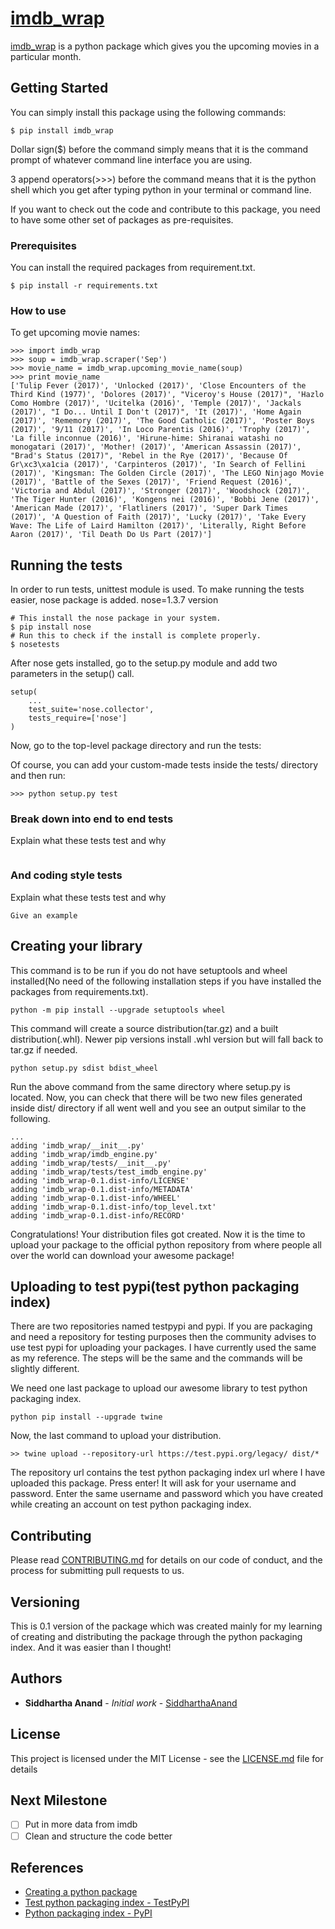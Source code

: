 # [imdb_wrap](https://test.pypi.org/project/imdb-wrap/)

[imdb_wrap](https://test.pypi.org/project/imdb-wrap/) is a python package which gives you the upcoming movies in a particular month.

## Getting Started
You can simply install this package using the following commands:
```
$ pip install imdb_wrap
```
Dollar sign($) before the command simply means that it is the command 
prompt of whatever command line interface you are using.

3 append operators(>>>) before the command means that it is the 
python shell which you get after typing python in your terminal 
or command line.

If you want to check out the code and contribute to this package, 
you need to have some other set of packages as pre-requisites.

### Prerequisites
You can install the required packages from requirement.txt.
```
$ pip install -r requirements.txt
```
### How to use
To get upcoming movie names:
```
>>> import imdb_wrap
>>> soup = imdb_wrap.scraper('Sep')
>>> movie_name = imdb_wrap.upcoming_movie_name(soup)
>>> print movie_name
['Tulip Fever (2017)', 'Unlocked (2017)', 'Close Encounters of the Third Kind (1977)', 'Dolores (2017)', "Viceroy's House (2017)", 'Hazlo Como Hombre (2017)', 'Ucitelka (2016)', 'Temple (2017)', 'Jackals (2017)', "I Do... Until I Don't (2017)", 'It (2017)', 'Home Again (2017)', 'Rememory (2017)', 'The Good Catholic (2017)', 'Poster Boys (2017)', '9/11 (2017)', 'In Loco Parentis (2016)', 'Trophy (2017)', 'La fille inconnue (2016)', 'Hirune-hime: Shiranai watashi no monogatari (2017)', 'Mother! (2017)', 'American Assassin (2017)', "Brad's Status (2017)", 'Rebel in the Rye (2017)', 'Because Of Gr\xc3\xa1cia (2017)', 'Carpinteros (2017)', 'In Search of Fellini (2017)', 'Kingsman: The Golden Circle (2017)', 'The LEGO Ninjago Movie (2017)', 'Battle of the Sexes (2017)', 'Friend Request (2016)', 'Victoria and Abdul (2017)', 'Stronger (2017)', 'Woodshock (2017)', 'The Tiger Hunter (2016)', 'Kongens nei (2016)', 'Bobbi Jene (2017)', 'American Made (2017)', 'Flatliners (2017)', 'Super Dark Times (2017)', 'A Question of Faith (2017)', 'Lucky (2017)', 'Take Every Wave: The Life of Laird Hamilton (2017)', 'Literally, Right Before Aaron (2017)', 'Til Death Do Us Part (2017)']
```

## Running the tests
In order to run tests, unittest module is used. To make running the tests easier, nose package is added.
nose=1.3.7 version
```
# This install the nose package in your system.
$ pip install nose
# Run this to check if the install is complete properly.
$ nosetests
``` 
After nose gets installed, go to the setup.py module and add two parameters in the setup() call.
```
setup(
	...
	test_suite='nose.collector',
	tests_require=['nose']
)
```
Now, go to the top-level package directory and run the tests:

Of course, you can add your custom-made tests inside the tests/ 
directory and then run:
```
>>> python setup.py test
```
### Break down into end to end tests
Explain what these tests test and why

```

```

### And coding style tests
Explain what these tests test and why

```
Give an example
```

## Creating your library
This command is to be run if you do not have setuptools and 
wheel installed(No need of the following installation steps if 
you have installed the packages from requirements.txt).
```
python -m pip install --upgrade setuptools wheel
```
This command will create a source distribution(tar.gz) and a built 
distribution(.whl). Newer pip versions install .whl version
but will fall back to tar.gz if needed.
```
python setup.py sdist bdist_wheel
```
Run the above command from the same directory where setup.py 
is located.
Now, you can check that there will be two new files generated 
inside dist/ directory if all went well and you see an output 
similar to the following.
```
...
adding 'imdb_wrap/__init__.py'
adding 'imdb_wrap/imdb_engine.py'
adding 'imdb_wrap/tests/__init__.py'
adding 'imdb_wrap/tests/test_imdb_engine.py'
adding 'imdb_wrap-0.1.dist-info/LICENSE'
adding 'imdb_wrap-0.1.dist-info/METADATA'
adding 'imdb_wrap-0.1.dist-info/WHEEL'
adding 'imdb_wrap-0.1.dist-info/top_level.txt'
adding 'imdb_wrap-0.1.dist-info/RECORD'
```
Congratulations! Your distribution files got created.
Now it is the time to upload your package to the official
python repository from where people all over the world can 
download your awesome package!

## Uploading to test pypi(test python packaging index)
There are two repositories named testpypi and pypi. If you are 
packaging and need a repository for testing purposes then the 
community advises to use test pypi for uploading your packages. I 
have currently used the same as my reference. The steps will be the 
same and the commands will be slightly different.

We need one last package to upload our awesome library to test python
packaging index. 
```
python pip install --upgrade twine
```
Now, the last command to upload your distribution.
```
>> twine upload --repository-url https://test.pypi.org/legacy/ dist/*
```
The repository url contains the test python packaging index url where
I have uploaded this package.
Press enter! It will ask for your username and password. Enter the same 
username and password which you have created while creating an account 
on test python packaging index.
 
## Contributing

Please read [CONTRIBUTING.md](https://gist.github.com/PurpleBooth/b24679402957c63ec426) for details on our code of conduct, and the process for submitting pull requests to us.

## Versioning
This is 0.1 version of the package which was created mainly for my 
learning of creating and distributing the package through the 
python packaging index. And it was easier than I thought!

## Authors

* **Siddhartha Anand** - *Initial work* - [SiddharthaAnand](https://github.com/SiddharthaAnand)

## License

This project is licensed under the MIT License - see the [LICENSE.md](LICENSE.md) file for details

## Next Milestone
- [ ] Put in more data from imdb
- [ ] Clean and structure the code better

## References

* [Creating a python package](https://python-packaging.readthedocs.io/en/latest/minimal.html)
* [Test python packaging index - TestPyPI](https://test.pypi.org/)
* [Python packaging index - PyPI](https://packaging.python.org/tutorials/packaging-projects/)
